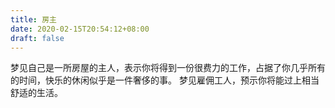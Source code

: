 ```yaml
---
title: 房主
date: 2020-02-15T20:54:12+08:00
draft: false
---
```


梦见自己是一所房屋的主人，表示你将得到一份很费力的工作，占据了你几乎所有的时间，快乐的休闲似乎是一件奢侈的事。
梦见雇佣工人，预示你将能过上相当舒适的生活。
